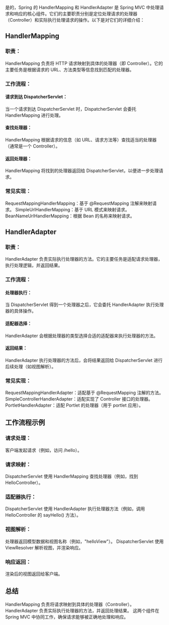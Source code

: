 是的，Spring 的 HandlerMapping 和 HandlerAdapter 是 Spring MVC 中处理请求和响应的核心组件。它们的主要职责分别是定位处理请求的处理器（Controller）和实际执行处理请求的操作。以下是对它们的详细介绍：

## HandlerMapping
### 职责：

HandlerMapping 负责将 HTTP 请求映射到具体的处理器（即 Controller）。它的主要任务是根据请求的 URL、方法类型等信息找到匹配的处理器。
### 工作流程：

#### 请求到达 DispatcherServlet：

当一个请求到达 DispatcherServlet 时，DispatcherServlet 会委托 HandlerMapping 进行处理。
#### 查找处理器：

HandlerMapping 根据请求的信息（如 URL、请求方法等）查找适当的处理器（通常是一个 Controller）。
#### 返回处理器：

HandlerMapping 将找到的处理器返回给 DispatcherServlet，以便进一步处理请求。
### 常见实现：

RequestMappingHandlerMapping：基于 @RequestMapping 注解来映射请求。
SimpleUrlHandlerMapping：基于 URL 模式来映射请求。
BeanNameUrlHandlerMapping：根据 Bean 的名称来映射请求。

## HandlerAdapter
### 职责：

HandlerAdapter 负责实际执行处理器的方法。它的主要任务是适配请求处理器，执行处理逻辑，并返回结果。
### 工作流程：

#### 处理器执行：

当 DispatcherServlet 得到一个处理器之后，它会委托 HandlerAdapter 执行处理器的具体操作。
#### 适配器选择：

HandlerAdapter 会根据处理器的类型选择合适的适配器来执行处理器的方法。
#### 返回结果：

HandlerAdapter 执行处理器的方法后，会将结果返回给 DispatcherServlet 进行后续处理（如视图解析）。
### 常见实现：

RequestMappingHandlerAdapter：适配基于 @RequestMapping 注解的方法。
SimpleControllerHandlerAdapter：适配实现了 Controller 接口的处理器。
PortletHandlerAdapter：适配 Portlet 的处理器（用于 portlet 应用）。
## 工作流程示例
### 请求处理：

客户端发起请求（例如，访问 /hello）。
### 请求映射：

DispatcherServlet 使用 HandlerMapping 查找处理器（例如，找到 HelloController）。
### 适配器执行：

DispatcherServlet 使用 HandlerAdapter 执行处理器方法（例如，调用 HelloController 的 sayHello() 方法）。
### 视图解析：

处理器返回模型数据和视图名称（例如，"helloView"）。
DispatcherServlet 使用 ViewResolver 解析视图，并渲染响应。
### 响应返回：

渲染后的视图返回给客户端。
## 总结
HandlerMapping 负责将请求映射到具体的处理器（Controller）。
HandlerAdapter 负责实际执行处理器的方法，并返回处理结果。
这两个组件在 Spring MVC 中协同工作，确保请求能够被正确地处理和响应。
